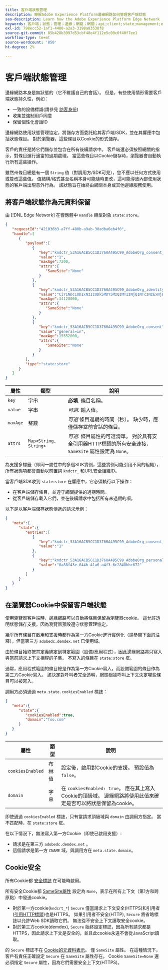 ```yaml
---
title: 客戶端狀態管理
description: 瞭解Adobe Experience Platform邊緣網路如何管理客戶端狀態
seo-description: Learn how the Adobe Experience Platform Edge Network  manages client state
keywords: 客戶端；狀態；管理；邊緣；網路；網關；api;client;state;management;edge;network;gateway;api
exl-id: 798ecc52-1af1-4480-a2a3-3198a83538f8
source-git-commit: 85b428b3997d53cbf48e4f112e5c09c0f40f7ee1
workflow-type: tm+mt
source-wordcount: '850'
ht-degree: 2%

---
```


# 客戶端狀態管理

邊緣網路本身是無狀態的（它不維護自己的會話）。 但是，有些使用情形需要客戶端狀態持久性，例如：

* 一致的設備標識(請參見 [訪客身份](visitor-identification.md))
* 收集並強制用戶同意
* 保留個性化會話ID

邊緣網路使用狀態管理協定，將儲存方面委託給其客戶端/SDK，並在其響應中包括狀態條目。 對於瀏覽器，這些條目以Cookie的形式儲存。

客戶的責任是將它們儲存並包含在所有後續請求中。 客戶端還必須按照網關的指示，對條目進行適當的過期處理。 當這些條目以Cookie儲存時，瀏覽器會自動執行所有這些操作。

雖然州條目總是有一個 `String` 值（對調用方/SDK可見），您不應以任何方式使用或篡改這些值。 值結構/格式甚至名稱本身可能隨時更改，這可能導致內部使用狀態的客戶端出現意外行為。 該狀態旨在始終由網關本身或其他邊緣服務使用。

## 將客戶端狀態作為元資料保留

由 [!DNL Edge Network] 在響應體中 `Handle` 類型對象 `state:store`。

```json
{
   "requestId":"421036b3-a7ff-480b-a9ab-30adba6eb4f0",
   "handle":[
      {
         "payload":[
            {
               "key":"kndctr_53A16ACB5CC1D3760A495C99_AdobeOrg_consent_check",
               "value":"1",
               "maxAge":7200,
               "attrs":{
                  "SameSite":"None"
               }
            },
            {
               "key":"kndctr_53A16ACB5CC1D3760A495C99_AdobeOrg_identity",
               "value":"CiY1NDc1ODIxNzIzODk5MDY5MzQzMTIzNjQ1NTczNzExNjE4OTA1MFINCLGOvszNLhABGAEgBKABsY6-zM0uqAGHz-z2y82cul3wAbGOvszNLg==",
               "maxAge":34128000,
               "attrs":{
                  "SameSite":"None"
               }
            },
            {
               "key":"kndctr_53A16ACB5CC1D3760A495C99_AdobeOrg_consent",
               "value":"general=in",
               "maxAge":15552000,
               "attrs":{
                  "SameSite":"None"
               }
            }
         ],
         "type":"state:store"
      }
   ]
}
```

| 屬性 | 類型 | 說明 |
| --- | --- | --- |
| `key` | 字串 | **必填**. 條目名稱。 |
| `value` | 字串 | *可選*. 輸入值。 |
| `maxAge` | 整數 | *可選* 條目過期的時間（秒）。 缺少時，應僅儲存當前會話的條目。 |
| `attrs` | `Map<String, String>` | *可選*. 條目屬性的可選清單。 對於具有安全引用器HTTP標頭的所有安全連接， `SameSite` 屬性設定為 `None`。 |


為支援多標籤（即同一屬性中的多個SDK實例，這些實例可能引用不同的組織），所有狀態項都會自動以前置詞 `kndctr_` 和URL安全組織ID。

當客戶端SDK收到 `state:store` 在響應中，它必須執行以下操作：

* 在客戶端儲存條目，並遵守網關提供的過期時間。
* 從客戶端儲存載入它們，並在後續請求中包括所有未過期的項。

以下是以客戶端儲存狀態傳遞的請求示例：

```json
{
   "meta":{
      "state":{
         "entries":[
            {
               "key":"kndctr_53A16ACB5CC1D3760A495C99_AdobeOrg_consent_check",
               "value":"1"
            },
            {
               "key":"kndctr_53A16ACB5CC1D3760A495C99_AdobeOrg_personalization_sessionId",
               "value":"0a88f43e-044b-41a6-a4f3-6c2848bbc672"
            }
         ]
      }
   }
}
```

## 在瀏覽器Cookie中保留客戶端狀態

使用瀏覽器客戶端時，邊緣網路可以自動將條目保留為瀏覽器cookie。 這允許透明狀態儲存支援，因為瀏覽器預設遵守狀態管理協定。

幾乎所有條目在啟用和支援時都作為第一方Cookie進行實例化（請參閱下面的注釋），但當第三方 `adobedc.demdex.net` 已使用域。

由於條目始終按其定義綁定到特定範圍（設備/應用程式），因此邊緣網路將只寫入與當前請求上下文相容的子集。 不寫入的條目在 `state:store` 框。

通常，應用程式範圍的條目總是作為第一方Cookie寫入，而設備範圍的條目作為第三方Cookie寫入。 該決定對呼叫者完全透明，網關根據呼叫上下文決定哪些條目可以被寫入。

調用方必須通過 `meta.state.cookiesEnabled` 標誌：

```json
{
   "meta":{
      "state":{
         "cookiesEnabled":true,
         "domain":"foo.com"
      }
   }
}
```

| 屬性 | 類型 | 說明 |
| --- | --- | --- |
| `cookiesEnabled` | 布林值 | 設定後，啟用對Cookie的支援。 預設值為 `false`。 |
| `domain` | 字串 | 在 `cookiesEnabled: true`。 應在其上寫入Cookie的頂級域。 邊緣網路將使用此值來確定是否可以將狀態保留為cookie。 |

即使通過 `cookiesEnabled` 標誌，只有當請求頂級域與 `domain` 由調用方指定。 當不匹配時，在 `state:store` 框。

在以下情況下，無法寫入第一方Cookie（即使已啟用支援）:

* 請求是在第三方 `adobedc.demdex.net` 。
* 這個請求是第一方 `CNAME` 域，與調用方在 `meta.state.domain`。

## Cookie安全

所有Cookie都 [安全標誌](https://developer.mozilla.org/en-US/docs/Web/HTTP/Cookies#restrict_access_to_cookies) 在可能時啟用。

所有安全Cookie都 [SameSite屬性](https://developer.mozilla.org/en-US/docs/Web/HTTP/Headers/Set-Cookie/SameSite) 設定為 `None`，表示在所有上下文（第1方和跨原點）中發送cookie。

* 對於第一方cookie(`kndcrt_*`) `Secure` 僅當請求上下文安全(HTTPS)和引用者([引用HTTP標頭](https://developer.mozilla.org/en-US/docs/Web/HTTP/Headers/Referer))也是HTTPS。 如果引用者不安全(HTTP), `Secure` 將省略標誌以允許Web SDK讀取它們。 無法從不安全上下文讀取安全cookie。
* 對於第三方cookie(demdex), `Secure` 始終設定標誌，因為所有請求都是HTTPS，因此請求上下文是安全的，並且此cookie永遠不會從JavaScript讀取。

的 `Secure` 標誌不在 [Cookie的元資料表示](#state-as-metadata)。 僅 `SameSite` 屬性。 在這種情況下，客戶有責任正確設定 `Secure` 在 `SameSite` 屬性存在。 Cookie `SameSite=None` 還必須指定 `Secure` 屬性，因為它們需要安全上下文(HTTPS)。

